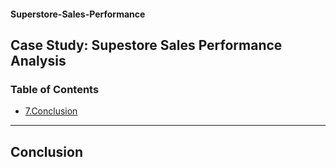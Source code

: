 #### Superstore-Sales-Performance

<h2>Case Study: Supestore Sales Performance Analysis</h2>

<h3>Table of Contents</h3>

- [7.Conclusion]()

---

<h2>Conclusion</h2>
